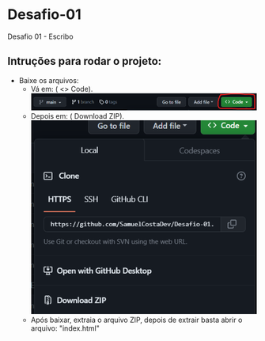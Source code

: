 # Desafio-01
 Desafio 01 - Escribo

## Intruções para rodar o projeto:
* Baixe os arquivos:
  - Vá em: ( <> Code).
    ![Print de como baixar o repósitorio](https://github.com/SamuelCostaDev/Desafio-01/blob/main/img/imgs/Captura%20de%20tela%202023-11-19%20220714.png) 
  - Depois em: ( Download ZIP).
    ![Print de como baixar o repósitorio](https://github.com/SamuelCostaDev/Desafio-01/blob/main/img/imgs/Passo%20a%20Passo%2002.png)
  - Após baixar, extraia o arquivo ZIP, depois de extrair basta abrir o arquivo: "index.html"
